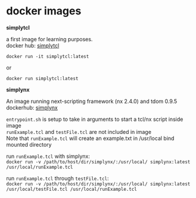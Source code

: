 # docker images

**simplytcl**

a first image for learning purposes.  
docker hub: [simplytcl](https://hub.docker.com/r/michaelfeurstein/simplytcl)

`docker run -it simplytcl:latest`

or 

`docker run simplytcl:latest`

**simplynx**

An image running next-scripting framework (nx 2.4.0) and tdom 0.9.5  
dockerhub: [simplynx](https://hub.docker.com/r/michaelfeurstein/simplynx)  
  
`entrypoint.sh` is setup to take in arguments to start a tcl/nx script inside image  
`runExample.tcl` and `testFile.tcl` are not included in image  
Note that `runExample.tcl` will create an example.txt in /usr/local bind mounted directory

run `runExample.tcl` with simplynx:  
`docker run -v /path/to/host/dir/simplynx/:/usr/local/ simplynx:latest /usr/local/runExample.tcl`

run `runExample.tcl` through `testFile.tcl`:  
`docker run -v /path/to/host/dir/simplynx/:/usr/local/ simplynx:latest /usr/local/testFile.tcl /usr/local/runExample.tcl`
